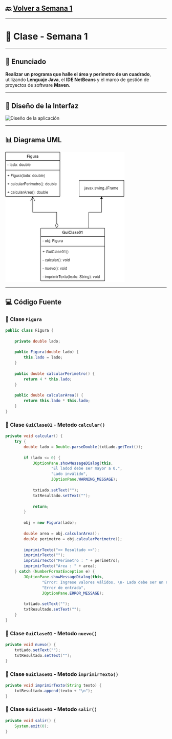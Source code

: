 ## 🔙 [Volver a Semana 1](../)

---

# 🧮 Clase - Semana 1

---

## 📄 Enunciado

**Realizar un programa que halle el área y perímetro de un cuadrado**, utilizando **Lenguaje Java**, el **IDE NetBeans** y el marco de gestión de proyectos de software **Maven**.

---

## 🧩 Diseño de la Interfaz

![Diseño de la aplicación](./Diseño-GuiClase01.png)

---

## 📊 Diagrama UML

![Diagrama UML de Clases](./UML-GuiClase01.png)

---

## 💻 Código Fuente

### 🔹 Clase `Figura`

```java
public class Figura {

    private double lado;

    public Figura(double lado) {
        this.lado = lado;
    }

    public double calcularPerimetro() {
        return 4 * this.lado;
    }

    public double calcularArea() {
        return this.lado * this.lado;
    }
}
```

### 🔹 Clase `GuiClase01` - Metodo `calcular()`

```java
private void calcular() {
    try {
        double lado = Double.parseDouble(txtLado.getText());

        if (lado <= 0) {
            JOptionPane.showMessageDialog(this,
                    "El ladod debe ser mayor a 0.",
                    "Lado inválido",
                    JOptionPane.WARNING_MESSAGE);

            txtLado.setText("");
            txtResultado.setText("");

            return;
        }

        obj = new Figura(lado);

        double area = obj.calcularArea();
        double perimetro = obj.calcularPerimetro();

        imprimirTexto(">> Resultado <<");
        imprimirTexto("");
        imprimirTexto("Perimetro : " + perimetro);
        imprimirTexto("Area : " + area);
    } catch (NumberFormatException e) {
        JOptionPane.showMessageDialog(this,
                "Error: Ingrese valores válidos. \n- Lado debe ser un número decimal.",
                "Error de entrada",
                JOptionPane.ERROR_MESSAGE);

        txtLado.setText("");
        txtResultado.setText("");
    }
}
```

### 🔹 Clase `GuiClase01` - Metodo `nuevo()`

```java
private void nuevo() {
    txtLado.setText("");
    txtResultado.setText("");
}
```

### 🔹 Clase `GuiClase01` - Metodo `imprimirTexto()`

```java
private void imprimirTexto(String texto) {
    txtResultado.append(texto + "\n");
}
```

### 🔹 Clase `GuiClase01` - Metodo `salir()`

```java
private void salir() {
    System.exit(0);
}
```